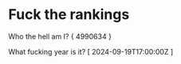 # Fuck the rankings

Who the hell am I?
{ 4990634 }

What fucking year is it?
[ 2024-09-19T17:00:00Z ]
